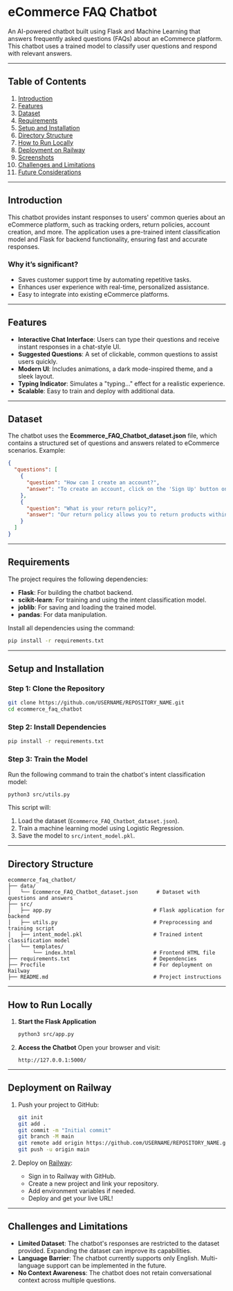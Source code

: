 # **eCommerce FAQ Chatbot**

An AI-powered chatbot built using Flask and Machine Learning that answers frequently asked questions (FAQs) about an eCommerce platform. This chatbot uses a trained model to classify user questions and respond with relevant answers.

---

## **Table of Contents**
1. [Introduction](#introduction)
2. [Features](#features)
3. [Dataset](#dataset)
4. [Requirements](#requirements)
5. [Setup and Installation](#setup-and-installation)
6. [Directory Structure](#directory-structure)
7. [How to Run Locally](#how-to-run-locally)
8. [Deployment on Railway](#deployment-on-railway)
9. [Screenshots](#screenshots)
10. [Challenges and Limitations](#challenges-and-limitations)
11. [Future Considerations](#future-considerations)

---

## **Introduction**
This chatbot provides instant responses to users' common queries about an eCommerce platform, such as tracking orders, return policies, account creation, and more. The application uses a pre-trained intent classification model and Flask for backend functionality, ensuring fast and accurate responses.

### **Why it’s significant?**
- Saves customer support time by automating repetitive tasks.
- Enhances user experience with real-time, personalized assistance.
- Easy to integrate into existing eCommerce platforms.

---

## **Features**
- **Interactive Chat Interface**: Users can type their questions and receive instant responses in a chat-style UI.
- **Suggested Questions**: A set of clickable, common questions to assist users quickly.
- **Modern UI**: Includes animations, a dark mode-inspired theme, and a sleek layout.
- **Typing Indicator**: Simulates a "typing..." effect for a realistic experience.
- **Scalable**: Easy to train and deploy with additional data.

---

## **Dataset**
The chatbot uses the **Ecommerce_FAQ_Chatbot_dataset.json** file, which contains a structured set of questions and answers related to eCommerce scenarios. Example:

```json
{
  "questions": [
    {
      "question": "How can I create an account?",
      "answer": "To create an account, click on the 'Sign Up' button on the top right corner of our website and follow the instructions to complete the registration process."
    },
    {
      "question": "What is your return policy?",
      "answer": "Our return policy allows you to return products within 30 days of purchase for a full refund, provided they are in their original condition and packaging."
    }
  ]
}
```

---

## **Requirements**
The project requires the following dependencies:
- **Flask**: For building the chatbot backend.
- **scikit-learn**: For training and using the intent classification model.
- **joblib**: For saving and loading the trained model.
- **pandas**: For data manipulation.

Install all dependencies using the command:
```bash
pip install -r requirements.txt
```

---

## **Setup and Installation**

### **Step 1: Clone the Repository**
```bash
git clone https://github.com/USERNAME/REPOSITORY_NAME.git
cd ecommerce_faq_chatbot
```

### **Step 2: Install Dependencies**
```bash
pip install -r requirements.txt
```

### **Step 3: Train the Model**
Run the following command to train the chatbot's intent classification model:
```bash
python3 src/utils.py
```

This script will:
1. Load the dataset (`Ecommerce_FAQ_Chatbot_dataset.json`).
2. Train a machine learning model using Logistic Regression.
3. Save the model to `src/intent_model.pkl`.

---

## **Directory Structure**
```
ecommerce_faq_chatbot/
├── data/
│   └── Ecommerce_FAQ_Chatbot_dataset.json      # Dataset with questions and answers
├── src/
│   ├── app.py                                 # Flask application for backend
│   ├── utils.py                               # Preprocessing and training script
│   ├── intent_model.pkl                       # Trained intent classification model
│   └── templates/
│       └── index.html                         # Frontend HTML file
├── requirements.txt                           # Dependencies
├── Procfile                                   # For deployment on Railway
├── README.md                                  # Project instructions
```

---

## **How to Run Locally**
1. **Start the Flask Application**
   ```bash
   python3 src/app.py
   ```

2. **Access the Chatbot**
   Open your browser and visit:
   ```
   http://127.0.0.1:5000/
   ```

---

## **Deployment on Railway**
1. Push your project to GitHub:
   ```bash
   git init
   git add .
   git commit -m "Initial commit"
   git branch -M main
   git remote add origin https://github.com/USERNAME/REPOSITORY_NAME.git
   git push -u origin main
   ```

2. Deploy on [Railway](https://railway.app/):
   - Sign in to Railway with GitHub.
   - Create a new project and link your repository.
   - Add environment variables if needed.
   - Deploy and get your live URL!

---

## **Challenges and Limitations**
- **Limited Dataset**: The chatbot's responses are restricted to the dataset provided. Expanding the dataset can improve its capabilities.
- **Language Barrier**: The chatbot currently supports only English. Multi-language support can be implemented in the future.
- **No Context Awareness**: The chatbot does not retain conversational context across multiple questions.
